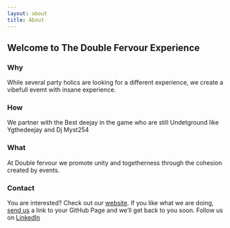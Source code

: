 ```yaml
---
layout: about
title: About
---
```


## Welcome to The Double Fervour Experience

### Why

While several party holics are looking for a different experience, we create a vibefull evemt with insane experience. 

### How

We partner with the Best deejay in the game who are still Undetground like Ygthedeejay and Dj Myst254

### What

At Double fervour we promote unity and togetherness through the cohesion created by events.

### Contact

You are interested? Check out our [website](https://techexpertacademy.com). If you like what we are doing, [send us](https://github.com/Ygyuri) a link to your GitHub Page and we’ll get back to you soon. Follow us on [LinkedIn](https://www.linkedin.com/in/yuri-juma-04905325b)
